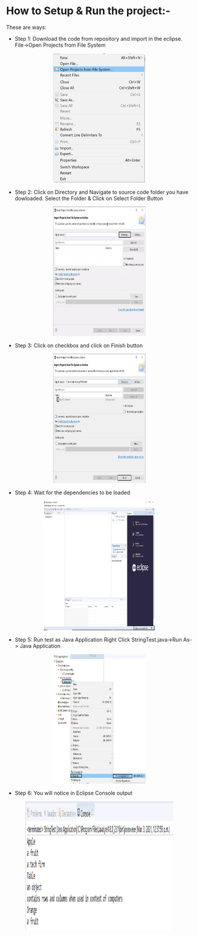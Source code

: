 
# How to Setup & Run the project:-
These are ways:

* Step 1: Download the code from repository and import in the eclipse. File->Open Projects from File System
<p align="center">
<img width="250" height="350" src="Image/importFile.png"><br />
</p>


* Step 2: Click on Directory and Navigate to source code folder you have dowloaded. Select the Folder & Click on Select Folder Button
<p align="center">
<img width="250" height="350" src="Image/clickondirectory.png"><br />
</p>


* Step 3: Click on checkbox and click on Finish button
<p align="center">
<img width="250" height="350" src="Image/clickcheckboxandfinishbtn.png"><br />
</p>

* Step 4: Wait for the dependencies to be loaded
<p align="center">
<img width="300" height="350" src="Image/waitforprojecttoloaddependencies.png"><br />
</p>


* Step 5: Run test as Java Application Right Click StringTest.java->Run As-> Java Application
<p align="center">
<img width="250" height="350" src="Image/runasJavaapp.png"><br />
</p>


* Step 6: You will notice in Eclipse Console output 
<p align="center">
<img width="400" height="350" src="Image/consolepart1.png"><br />
</p>


